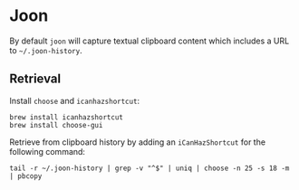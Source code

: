 # Joon

By default `joon` will capture textual clipboard content which includes a URL to `~/.joon-history`.

## Retrieval

Install `choose` and `icanhazshortcut`:

```
brew install icanhazshortcut
brew install choose-gui
```

Retrieve from clipboard history by adding an `iCanHazShortcut` for the following command:

```
tail -r ~/.joon-history | grep -v "^$" | uniq | choose -n 25 -s 18 -m | pbcopy
```
